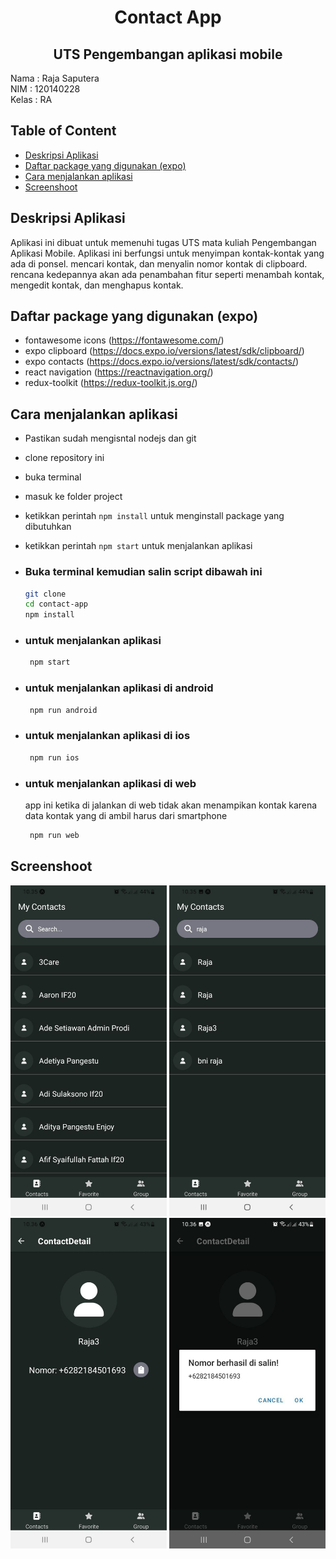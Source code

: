 <!-- make description for this project -->
<h1 align="center"> Contact App</h1>
<h2 align="center"> UTS Pengembangan aplikasi mobile </h2>
<p>
Nama : Raja Saputera <br>
NIM : 120140228 <br>
Kelas : RA <br>
</p>

## Table of Content

- [Deskripsi Aplikasi](#deskripsi-aplikasi)
- [Daftar package yang digunakan (expo)](#daftar-package-yang-digunakan-expo)
- [Cara menjalankan aplikasi](#cara-menjalankan-aplikasi)
- [Screenshoot](#screenshoot)

## Deskripsi Aplikasi

Aplikasi ini dibuat untuk memenuhi tugas UTS mata kuliah Pengembangan Aplikasi Mobile. Aplikasi ini berfungsi untuk menyimpan kontak-kontak yang ada di ponsel. mencari kontak, dan menyalin nomor kontak di clipboard. rencana kedepannya akan ada penambahan fitur seperti menambah kontak, mengedit kontak, dan menghapus kontak.

## Daftar package yang digunakan (expo)

- fontawesome icons (https://fontawesome.com/)
- expo clipboard (https://docs.expo.io/versions/latest/sdk/clipboard/)
- expo contacts (https://docs.expo.io/versions/latest/sdk/contacts/)
- react navigation (https://reactnavigation.org/)
- redux-toolkit (https://redux-toolkit.js.org/)

## Cara menjalankan aplikasi

- Pastikan sudah mengisntal nodejs dan git
- clone repository ini
- buka terminal
- masuk ke folder project
- ketikkan perintah `npm install` untuk menginstall package yang dibutuhkan
- ketikkan perintah `npm start` untuk menjalankan aplikasi
- ### Buka terminal kemudian salin script dibawah ini
  ```bash
  git clone
  cd contact-app
  npm install
  ```
- ### untuk menjalankan aplikasi
  ```bash
   npm start
  ```
- ### untuk menjalankan aplikasi di android

  ```bash
   npm run android
  ```

- ### untuk menjalankan aplikasi di ios

  ```bash
   npm run ios
  ```

- ### untuk menjalankan aplikasi di web
  app ini ketika di jalankan di web tidak akan menampikan kontak karena data kontak yang di ambil harus dari smartphone
  ```bash
   npm run web
  ```

## Screenshoot

<img
  src="assets/ss-1.jpg"
  alt="Alt text"
  title="Optional title"
  style="display: inline-block; margin: 0 auto; max-width: 250px">
<img
  src="assets/ss-2.jpg"
  alt="Alt text"
  title="Optional title"
  style="display: inline-block; margin: 0 auto; max-width: 250px">
<img
  src="assets/ss-3.jpg"
  alt="Alt text"
  title="Optional title"
  style="display: inline-block; margin: 0 auto; max-width: 250px">
<img
  src="assets/ss-4.jpg"
  alt="Alt text"
  title="Optional title"
  style="display: inline-block; margin: 0 auto; max-width: 250px">
